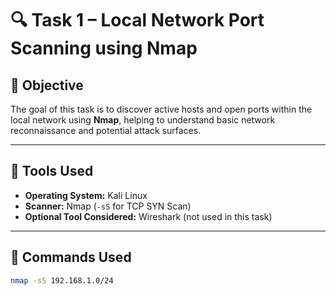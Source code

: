 # 🔍 Task 1 – Local Network Port Scanning using Nmap

## 📌 Objective
The goal of this task is to discover active hosts and open ports within the local network using **Nmap**, helping to understand basic network reconnaissance and potential attack surfaces.

---

## 🧰 Tools Used

- **Operating System:** Kali Linux
- **Scanner:** Nmap (`-sS` for TCP SYN Scan)
- **Optional Tool Considered:** Wireshark (not used in this task)

---

## 🧪 Commands Used

```bash
nmap -sS 192.168.1.0/24

